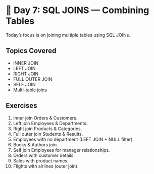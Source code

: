 # 📅 Day 7: SQL JOINS — Combining Tables

Today’s focus is on joining multiple tables using SQL JOINs.

## Topics Covered
- INNER JOIN
- LEFT JOIN
- RIGHT JOIN
- FULL OUTER JOIN
- SELF JOIN
- Multi-table joins

## Exercises
1. Inner join Orders & Customers.
2. Left join Employees & Departments.
3. Right join Products & Categories.
4. Full outer join Students & Results.
5. Employees with no department (LEFT JOIN + NULL filter).
6. Books & Authors join.
7. Self join Employees for manager relationships.
8. Orders with customer details.
9. Sales with product names.
10. Flights with airlines (outer join).

